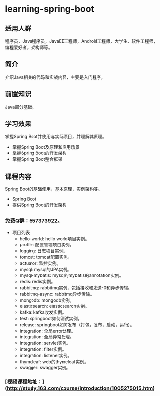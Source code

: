 # learning-spring-boot

## 适用人群
程序员，Java程序员，JavaEE工程师，Android工程师，大学生，软件工程师，编程爱好者，架构师等。

## 简介
介绍Java相关的代码和实战内容，主要是入门程序。

## 前置知识
Java部分基础。

## 学习效果
掌握Spring Boot并使用与实际项目，并理解其原理。

* 掌握Spring Boot及原理和应用场景
* 掌握Spring Boot的开发架构
* 掌握Spring Boot整合框架

## 课程内容
Spring Boot的基础使用，基本原理，实例架构等。

* Spring Boot
* 提供Spring Boot的开发架构


## 
### 免费Q群：557373922。

* 项目列表
    *  hello-world: hello world项目实例。
    *  profile: 配置管理项目实例。
    *  logging: 日志项目实例。
    *  tomcat: tomcat配置实例。
    *  actuator: 监控实例。
    *  mysql: mysql的JPA实例。
    *  mysql-mybatis: mysql的mybatis的annotation实例。
    *  redis: redis实例。
    *  rabbitmq: rabbitmq实例，包括接收和发送-0和异步传输。
    *  rabbitmq-async: rabbitmq异步传输。
    *  mongodb: mongodb实例。
    *  elasticsearch: elasticsearch实例。
    *  kafka: kafka收发实例。
    *  test: springboot如何测试实例。
    *  release: springboot如何发布（打包，发布，启动，运行）。
    *  integration: 全局error处理。
    *  integration: 全局异常处理。
    *  integration: servlet实例。
    *  integration: filter实例。
    *  integration: listener实例。
    *  thymeleaf: web的thymeleaf实例。
    *  swagger: swagger实例。
    
 ### [视频课程地址：] (http://study.163.com/course/introduction/1005275015.htm)
    